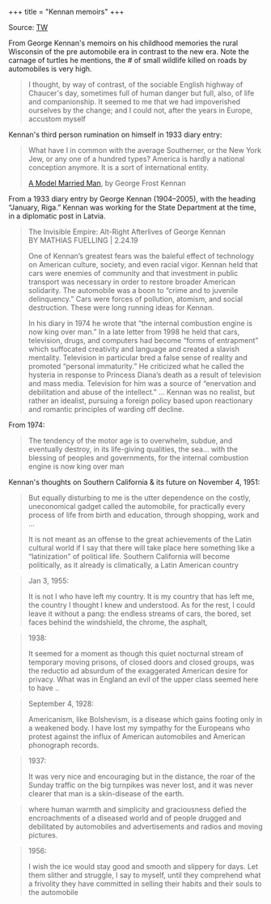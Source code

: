 +++
title = "Kennan memoirs"
+++

Source: [TW](https://threadreaderapp.com/thread/1501396975077535750.html)

From George Kennan's memoirs on his childhood memories the rural Wisconsin of the pre automobile era in contrast to the new era. Note the carnage of turtles he mentions, the # of small wildlife killed on roads by automobiles is very high.

> I thought, by way of contrast, of the sociable English highway of Chaucer's day, sometimes full of human danger but full, also, of life and companionship. It seemed to me that we had impoverished ourselves by the change; and I could not, after the years in Europe, accustom myself

Kennan's third person rumination on himself in 1933 diary entry:

> What have I in common with the average Southerner, or the New York Jew, or any one of a hundred types? America is hardly a national conception anymore. It is a sort of international entity.
> 
> [A Model Married Man](https://harpers.org/archive/2014/01/a-model-married-man/), by George Frost Kennan 

From a 1933 diary entry by George Kennan (1904–2005), with the heading “January, Riga.” Kennan was working for the State Department at the time, in a diplomatic post in Latvia.



> The Invisible Empire: Alt-Right Afterlives of George Kennan  
> BY MATHIAS FUELLING | 2.24.19
> 
> One of Kennan’s greatest fears was the baleful effect of technology on American culture, society, and even racial vigor. Kennan held that cars were enemies of community and that investment in public transport was necessary in order to restore broader American solidarity. The automobile was a boon to “crime and to juvenile delinquency.” Cars were forces of pollution, atomism, and social destruction. These were long running ideas for Kennan. 
> 
> In his diary in 1974 he wrote that “the internal combustion engine is now king over man.” In a late letter from 1998 he held that cars, television, drugs, and computers had become “forms of entrapment” which suffocated creativity and language and created a slavish mentality. Television in particular bred a false sense of reality and promoted “personal immaturity.” He criticized what he called the hysteria in response to Princess Diana’s death as a result of television and mass media. Television for him was a source of “enervation and debilitation and abuse of the intellect.”
> ...
> Kennan was no realist, but rather an idealist, pursuing a foreign policy based upon reactionary and romantic principles of warding off decline. 

From 1974:

> The tendency of the motor age is to overwhelm, subdue, and eventually destroy, in its life-giving qualities, the sea... with the blessing of peoples and governments, for the internal combustion engine is now king over man

Kennan's thoughts on Southern California & its future on November 4, 1951:

> But equally disturbing to me is the utter dependence on the costly, uneconomical gadget called the automobile, for practically every process of life from birth and education, through shopping, work and ...
>
> It is not meant as an offense to the great achievements of the Latin cultural world if I say that there will take place here something like a “latinization” of political life. Southern California will become politically, as it already is climatically, a Latin American country


> Jan 3, 1955:
> 
> It is not I who have left my country. It is my country that has left me, the country I thought I knew and understood. As for the rest, I could leave it without a pang: the endless streams of cars, the bored, set faces behind the windshield, the chrome, the asphalt,


> 1938:
>
> It seemed for a moment as though this quiet nocturnal stream of temporary moving prisons, of closed doors and closed groups, was the reductio ad absurdum of the exaggerated American desire for privacy. What was in England an evil of the upper class seemed here to have ..

> September 4, 1928:
>
> Americanism, like Bolshevism, is a disease which gains footing only in a weakened body. I have lost my sympathy for the Europeans who protest against the influx of American automobiles and American phonograph records.

> 1937:
>
> It was very nice and encouraging but in the distance, the roar of the Sunday traffic on the big turnpikes was never lost, and it was never clearer that man is a skin-disease of the earth.

> where human warmth and simplicity and graciousness defied the encroachments of a diseased world and of people drugged and debilitated by automobiles and advertisements and radios and moving pictures.

> 1956:
>
> I wish the ice would stay good and smooth and slippery for days. Let them slither and struggle, I say to myself, until they comprehend what a frivolity they have committed in selling their habits and their souls to the automobile

